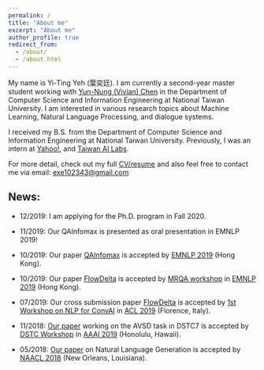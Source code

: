 ```yaml
---
permalink: /
title: "About me"
excerpt: "About me"
author_profile: true
redirect_from: 
  - /about/
  - /about.html
---
```


My name is Yi-Ting Yeh (葉奕廷). 
I am currently a second-year master student working with [Yun-Nung (Vivian) Chen](https://www.csie.ntu.edu.tw/~yvchen/) in the Department of Computer Science and Information Engineering at National Taiwan University.
I am interested in various research topics about Machine Learning, Natural Language Processing, and dialogue systems.

I received my B.S. from the Department of Computer Science and Information Engineering at National Taiwan University.
Previously, I was an intern at [Yahoo!](https://tw.yahoo.com/), and [Taiwan AI Labs](https://ailabs.tw/).

For more detail, check out my full [CV/resume](https://exe1023.github.io/files/resume.pdf) and also feel free to contact me via email: exe102343@gmail.com

## News:

- 12/2019: I am applying for the Ph.D. program in Fall 2020.

- 11/2019: Our QAInfomax is presented as oral presentation in EMNLP 2019!

- 10/2019: Our paper [QAInfomax](https://arxiv.org/abs/1909.00215) is accepted by [EMNLP 2019](https://www.emnlp-ijcnlp2019.org/) (Hong Kong).

- 10/2019: Our paper [FlowDelta](https://arxiv.org/abs/1908.05117) is accepted by [MRQA workshop](https://mrqa.github.io/) in [EMNLP 2019](https://www.emnlp-ijcnlp2019.org/) (Hong Kong).

- 07/2019: Our cross submission paper [FlowDelta](https://arxiv.org/abs/1908.05117) is accepted by [1st Workshop on NLP for ConvAI](https://sites.google.com/view/nlp4convai/) in [ACL 2019](http://www.acl2019.org/EN/index.xhtml) (Florence, Italy).

- 11/2018: [Our paper](https://arxiv.org/abs/1908.05067) working on the AVSD task in DSTC7 is accepted by [DSTC Workshop](http://workshop.colips.org/dstc7/index.html) in [AAAI 2019](https://aaai.org/Conferences/AAAI-19/) (Honolulu, Hawaii).

- 05/2018: [Our paper](https://arxiv.org/abs/1808.02747) on Natural Language Generation is accepted by [NAACL 2018](http://naacl.org/naacl-hlt-2018/) (New Orleans, Louisiana).
